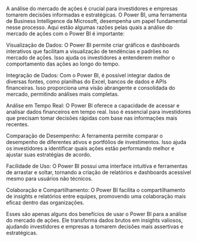 A análise do mercado de ações é crucial para investidores e empresas tomarem decisões informadas e estratégicas. O Power BI, uma ferramenta de Business Intelligence da Microsoft, desempenha um papel fundamental nesse processo. Aqui estão algumas razões pelas quais a análise do mercado de ações com o Power BI é importante:

Visualização de Dados: O Power BI permite criar gráficos e dashboards interativos que facilitam a visualização de tendências e padrões no mercado de ações. Isso ajuda os investidores a entenderem melhor o comportamento das ações ao longo do tempo.

Integração de Dados: Com o Power BI, é possível integrar dados de diversas fontes, como planilhas do Excel, bancos de dados e APIs financeiras. Isso proporciona uma visão abrangente e consolidada do mercado, permitindo análises mais completas.

Análise em Tempo Real: O Power BI oferece a capacidade de acessar e analisar dados financeiros em tempo real. Isso é essencial para investidores que precisam tomar decisões rápidas com base nas informações mais recentes.

Comparação de Desempenho: A ferramenta permite comparar o desempenho de diferentes ativos e portfólios de investimentos. Isso ajuda os investidores a identificar quais ações estão performando melhor e ajustar suas estratégias de acordo.

Facilidade de Uso: O Power BI possui uma interface intuitiva e ferramentas de arrastar e soltar, tornando a criação de relatórios e dashboards acessível mesmo para usuários não técnicos.

Colaboração e Compartilhamento: O Power BI facilita o compartilhamento de insights e relatórios entre equipes, promovendo uma colaboração mais eficaz dentro das organizações.

Esses são apenas alguns dos benefícios de usar o Power BI para a análise do mercado de ações. Ele transforma dados brutos em insights valiosos, ajudando investidores e empresas a tomarem decisões mais assertivas e estratégicas.
